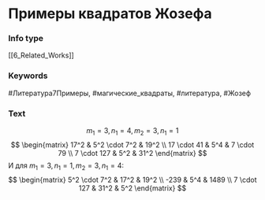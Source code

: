 # Примеры квадратов Жозефа
### Info type
[[6_Related_Works]]
### Keywords
#Литература7Примеры, #магические_квадраты, #литература, #Жозеф
### Text
$$m_1 = 3, n_1 = 4, m_2 = 3, n_1 = 1$$
$$
\begin{matrix}
17^2 & 5^2 \cdot 7^2 & 19^2 \\
17 \cdot 41 & 5^4 & 7 \cdot 79 \\
7 \cdot 127 & 5^2 & 31^2
\end{matrix}
$$
И для $m_1 = 3, n_1 = 1, m_2 = 3, n_1 = 4$:
$$
\begin{matrix}
5^2 \cdot 7^2 & 17^2 & 19^2 \\
-239 & 5^4 & 1489 \\
7 \cdot 127 & 31^2 & 5^2
\end{matrix}
$$